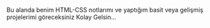 Bu alanda benim HTML-CSS notlarımı ve yaptığım basit veya gelişmiş projelerimi göreceksiniz Kolay Gelsin...
